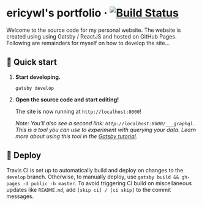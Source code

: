 # ericywl's portfolio · [![Build Status](https://travis-ci.com/ericywl/ericywl.github.io.svg)](https://travis-ci.com/ericywl/ericywl.github.io)

Welcome to the source code for my personal website. The website is created using using Gatsby / ReactJS and hosted on GitHub Pages. Following are remainders for myself on how to develop the site...

## 🚀 Quick start

1.  **Start developing.**

    ```shell
    gatsby develop
    ```

2.  **Open the source code and start editing!**

    The site is now running at `http://localhost:8000`!

    _Note: You'll also see a second link: _`http://localhost:8000/___graphql`_. This is a tool you can use to experiment with querying your data. Learn more about using this tool in the [Gatsby tutorial](https://www.gatsbyjs.org/tutorial/part-five/#introducing-graphiql)._

## 💫 Deploy

Travis CI is set up to automatically build and deploy on changes to the `develop` branch. Otherwise, to manually deploy, use `gatsby build && gh-pages -d public -b master`. To avoid triggering CI build on miscellaneous updates like `README.md`, add `[skip ci] / [ci skip]` to the commit messages.
